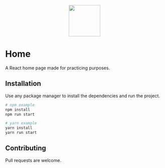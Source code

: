 
<p align="center">
  <img height="100" src="https://github.com/StrykeDev/react-home-page-io/blob/main/src/components/layout/Navigation/assats/icon_logo.svg">
</p>

# Home

A React home page made for practicing purposes.

## Installation

Use any package manager to install the dependencies and run the project.

```bash
# npm example
npm install
npm run start

# yarn example
yarn install
yarn run start
```

## Contributing
Pull requests are welcome.
